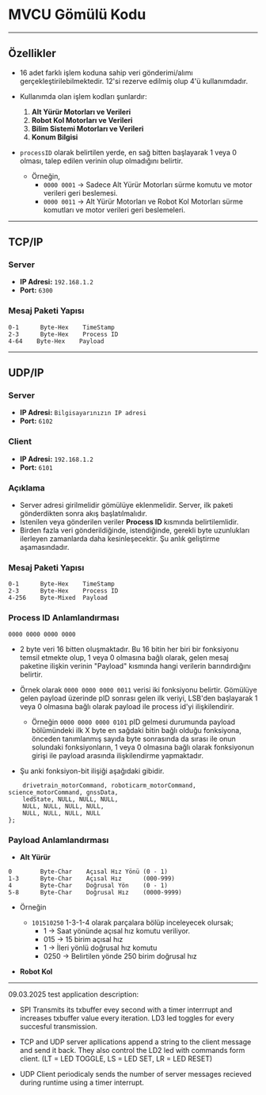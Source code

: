 # MVCU Gömülü Kodu
----------
## Özellikler

- 16 adet farklı işlem koduna sahip veri gönderimi/alımı gerçekleştirilebilmektedir. 12'si rezerve edilmiş olup 4'ü kullanımdadır.
- Kullanımda olan işlem kodları şunlardır:
  1. **Alt Yürür Motorları ve Verileri**
  2. **Robot Kol Motorları ve Verileri**
  3. **Bilim Sistemi Motorları ve Verileri**
  4. **Konum Bilgisi**

- `processID` olarak belirtilen yerde, en sağ bitten başlayarak 1 veya 0 olması, talep edilen verinin olup olmadığını belirtir.
  - Örneğin,
    - `0000 0001` → Sadece Alt Yürür Motorları sürme komutu ve motor verileri geri beslemesi.
    - `0000 0011` → Alt Yürür Motorları ve Robot Kol Motorları sürme komutları ve motor verileri geri beslemeleri.

---

## TCP/IP

### Server
- **IP Adresi:** `192.168.1.2`
- **Port:** `6300`

### Mesaj Paketi Yapısı
```
0-1      Byte-Hex    TimeStamp
2-3      Byte-Hex    Process ID
4-64    Byte-Hex    Payload
```

---

## UDP/IP

### Server
- **IP Adresi:** `Bilgisayarınızın IP adresi`
- **Port:** `6102`

### Client
- **IP Adresi:** `192.168.1.2`
- **Port:** `6101`

### Açıklama
- Server adresi girilmelidir gömülüye eklenmelidir. Server, ilk paketi gönderdikten sonra akış başlatılmalıdır.
- İstenilen veya gönderilen veriler **Process ID** kısmında belirtilemlidir.
- Birden fazla veri gönderildiğinde, istendiğinde, gerekli byte uzunlukları ilerleyen zamanlarda daha kesinleşecektir. Şu anlık geliştirme aşamasındadır.

### Mesaj Paketi Yapısı
```
0-1      Byte-Hex    TimeStamp
2-3      Byte-Hex    Process ID
4-256    Byte-Mixed  Payload
```


### Process ID Anlamlandırması
```
0000 0000 0000 0000
```
- 2 byte veri 16 bitten oluşmaktadır. Bu 16 bitin her biri bir fonksiyonu temsil etmekte olup, 1 veya 0 olmasına bağlı olarak, gelen mesaj paketine ilişkin verinin "Payload" kısmında hangi verilerin barındırdığını belirtir.
- Örnek olarak `0000 0000 0000 0011` verisi iki fonksiyonu belirtir. Gömülüye gelen payload üzerinde pID sonrası gelen ilk veriyi, LSB'den başlayarak 1 veya 0 olmasına bağlı olarak payload ile process id'yi ilişkilendirir.
  - Örneğin `0000 0000 0000 0101` pID gelmesi durumunda payload bölümündeki ilk X byte en sağdaki bitin bağlı olduğu fonksiyona, önceden tanımlanmış sayıda byte sonrasında da sırası ile onun solundaki fonksiyonların, 1 veya 0 olmasına bağlı olarak fonksiyonun girişi ile payload arasında ilişkilendirme yapmaktadır. 

- Şu anki fonksiyon-bit ilişiği aşağıdaki gibidir.

```void (*bitOperations[16])(uint8_t* payload, uint16_t length) = {
    drivetrain_motorCommand, roboticarm_motorCommand, science_motorCommand, gnssData,
    ledState, NULL, NULL, NULL,
    NULL, NULL, NULL, NULL,
    NULL, NULL, NULL, NULL
};
```


### Payload Anlamlandırması
- **Alt Yürür**
```
0        Byte-Char    Açısal Hız Yönü (0 - 1)
1-3      Byte-Char    Açısal Hız      (000-999)
4        Byte-Char    Doğrusal Yön    (0 - 1)
5-8      Byte-Char    Doğrusal Hız    (0000-9999)
```
- Örneğin
  - `101510250` 1-3-1-4 olarak parçalara bölüp inceleyecek olursak; 
    - 1    → Saat yönünde açısal hız komutu veriliyor.
    - 015  → 15 birim açısal hız
    - 1    → İleri yönlü doğrusal hız komutu
    - 0250 → Belirtilen yönde 250 birim doğrusal hız


- **Robot Kol**


---

09.03.2025 test application description:
- SPI Transmits its txbuffer evey second with a timer interrrupt and increases txbuffer value every iteration. LD3 led toggles for every succesful transmission.
  
- TCP and UDP server apllications append a string to the client message and send it back. They also control the LD2 led with commands form client. (LT = LED TOGGLE, LS = LED SET, LR = LED RESET)
  
- UDP Client periodicaly sends the number of server messages recieved during runtime using a timer interrupt.
